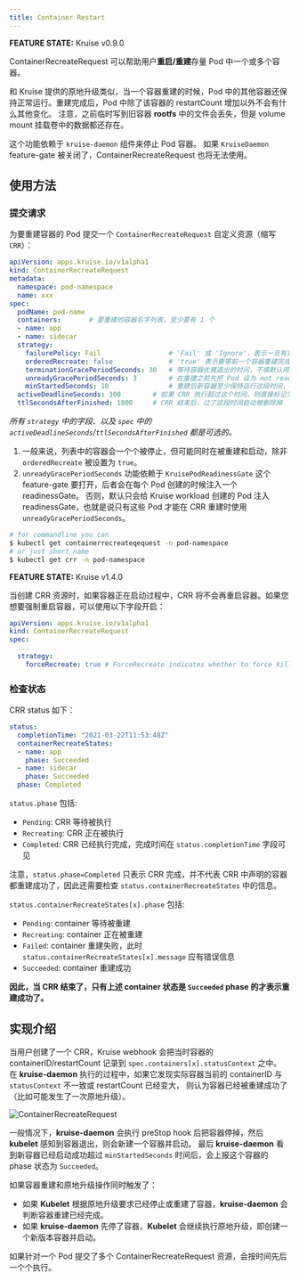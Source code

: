 ```yaml
---
title: Container Restart
---
```


**FEATURE STATE:** Kruise v0.9.0

ContainerRecreateRequest 可以帮助用户**重启/重建**存量 Pod 中一个或多个容器。

和 Kruise 提供的原地升级类似，当一个容器重建的时候，Pod 中的其他容器还保持正常运行。重建完成后，Pod 中除了该容器的 restartCount 增加以外不会有什么其他变化。
注意，之前临时写到旧容器 **rootfs** 中的文件会丢失，但是 volume mount 挂载卷中的数据都还存在。

这个功能依赖于 `kruise-daemon` 组件来停止 Pod 容器。
如果 `KruiseDaemon` feature-gate 被关闭了，ContainerRecreateRequest 也将无法使用。

## 使用方法

### 提交请求

为要重建容器的 Pod 提交一个 `ContainerRecreateRequest` 自定义资源（缩写 `CRR`）：

```yaml
apiVersion: apps.kruise.io/v1alpha1
kind: ContainerRecreateRequest
metadata:
  namespace: pod-namespace
  name: xxx
spec:
  podName: pod-name
  containers:       # 要重建的容器名字列表，至少要有 1 个
  - name: app
  - name: sidecar
  strategy:
    failurePolicy: Fail                 # 'Fail' 或 'Ignore'，表示一旦有某个容器停止或重建失败， CRR 立即结束
    orderedRecreate: false              # 'true' 表示要等前一个容器重建完成了，再开始重建下一个
    terminationGracePeriodSeconds: 30   # 等待容器优雅退出的时间，不填默认用 Pod 中定义的
    unreadyGracePeriodSeconds: 3        # 在重建之前先把 Pod 设为 not ready，并等待这段时间后再开始执行重建
    minStartedSeconds: 10               # 重建后新容器至少保持运行这段时间，才认为该容器重建成功
  activeDeadlineSeconds: 300        # 如果 CRR 执行超过这个时间，则直接标记为结束（未结束的容器标记为失败）
  ttlSecondsAfterFinished: 1800     # CRR 结束后，过了这段时间自动被删除掉
```

*所有 `strategy` 中的字段、以及 `spec` 中的 `activeDeadlineSeconds`/`ttlSecondsAfterFinished` 都是可选的。*

1. 一般来说，列表中的容器会一个个被停止，但可能同时在被重建和启动，除非 `orderedRecreate` 被设置为 `true`。
2. `unreadyGracePeriodSeconds` 功能依赖于 `KruisePodReadinessGate` 这个 feature-gate 要打开，后者会在每个 Pod 创建的时候注入一个 readinessGate。
   否则，默认只会给 Kruise workload 创建的 Pod 注入 readinessGate，也就是说只有这些 Pod 才能在 CRR 重建时使用 `unreadyGracePeriodSeconds`。

```bash
# for commandline you can
$ kubectl get containerrecreateqequest -n pod-namespace
# or just short name
$ kubectl get crr -n pod-namespace
```

**FEATURE STATE:** Kruise v1.4.0

当创建 CRR 资源时，如果容器正在启动过程中，CRR 将不会再重启容器。如果您想要强制重启容器，可以使用以下字段开启：

```yaml
apiVersion: apps.kruise.io/v1alpha1
kind: ContainerRecreateRequest
spec:
  ...
  strategy:
    forceRecreate: true # ForceRecreate indicates whether to force kill the container even if the previous container is starting.
```

### 检查状态

CRR status 如下：

```yaml
status:
  completionTime: "2021-03-22T11:53:48Z"
  containerRecreateStates:
  - name: app
    phase: Succeeded
  - name: sidecar
    phase: Succeeded
  phase: Completed
```

`status.phase` 包括:

- `Pending`: CRR 等待被执行
- `Recreating`: CRR 正在被执行
- `Completed`: CRR 已经执行完成，完成时间在 `status.completionTime` 字段可见

注意，`status.phase=Completed` 只表示 CRR 完成，并不代表 CRR 中声明的容器都重建成功了，因此还需要检查 `status.containerRecreateStates` 中的信息。

`status.containerRecreateStates[x].phase` 包括:

- `Pending`: container 等待被重建
- `Recreating`: container 正在被重建
- `Failed`: container 重建失败，此时 `status.containerRecreateStates[x].message` 应有错误信息
- `Succeeded`: container 重建成功

**因此，当 CRR 结束了，只有上述 container 状态是 `Succeeded` phase 的才表示重建成功了。**

## 实现介绍

当用户创建了一个 CRR，Kruise webhook 会把当时容器的 containerID/restartCount 记录到 `spec.containers[x].statusContext` 之中。
在 **kruise-daemon** 执行的过程中，如果它发现实际容器当前的 containerID 与 `statusContext` 不一致或 restartCount 已经变大，
则认为容器已经被重建成功了（比如可能发生了一次原地升级）。

![ContainerRecreateRequest](/img/docs/user-manuals/containerrecreaterequest.png)

一般情况下，**kruise-daemon** 会执行 preStop hook 后把容器停掉，然后 **kubelet** 感知到容器退出，则会新建一个容器并启动。
最后 **kruise-daemon** 看到新容器已经启动成功超过 `minStartedSeconds` 时间后，会上报这个容器的 phase 状态为 `Succeeded`。

如果容器重建和原地升级操作同时触发了：

- 如果 **Kubelet** 根据原地升级要求已经停止或重建了容器，**kruise-daemon** 会判断容器重建已经完成。
- 如果 **kruise-daemon** 先停了容器，**Kubelet** 会继续执行原地升级，即创建一个新版本容器并启动。

如果针对一个 Pod 提交了多个 ContainerRecreateRequest 资源，会按时间先后一个个执行。
